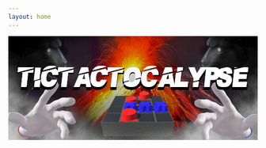 ```yaml
---
layout: home
---
```

<html>
  <a href="/Tictactocalypse/">
    <div class="card card--clickable">
      <div class="card__image">
        <img class="image" src="/assets/images/Tictactocalypse/cover.png"/>
      </div>
    </div>
  </a>
</html>